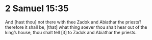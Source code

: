 # 2 Samuel 15:35

And [hast thou] not there with thee Zadok and Abiathar the priests? therefore it shall be, [that] what thing soever thou shalt hear out of the king’s house, thou shalt tell [it] to Zadok and Abiathar the priests.